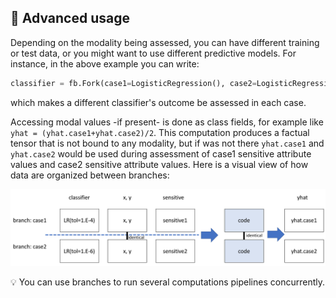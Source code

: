 ## :brain: Advanced usage
Depending on the modality being assessed, 
you can have different training or test data, 
or you might want to use different predictive models.
For instance, in the above example you can write:

```python
classifier = fb.Fork(case1=LogisticRegression(), case2=LogisticRegression(tol=1.E-6))
```
which makes a different classifier's outcome be assessed 
in each case.

Accessing modal values -if present- is done as class fields,
for example like `yhat = (yhat.case1+yhat.case2)/2`. This 
computation produces a factual tensor that is not
bound to any modality, but if was not there `yhat.case1`
and `yhat.case2` would be used during assessment of
case1 sensitive attribute values and case2 sensitive
attribute values. Here is a visual view of how data 
are organized between branches:

![branches](branches.png)

:bulb: You can use branches to run several computations
pipelines concurrently.